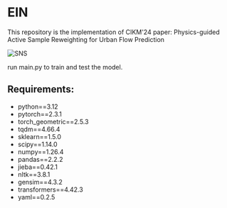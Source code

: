 # EIN

This repository is the implementation of CIKM'24 paper: Physics-guided Active Sample Reweighting for Urban Flow Prediction

![SNS](EIN.png)

run main.py to train and test the model.

## Requirements:
- python==3.12
- pytorch==2.3.1
- torch_geometric==2.5.3
- tqdm==4.66.4
- sklearn==1.5.0
- scipy==1.14.0
- numpy==1.26.4
- pandas==2.2.2
- jieba==0.42.1
- nltk==3.8.1
- gensim==4.3.2
- transformers==4.42.3
- yaml==0.2.5

